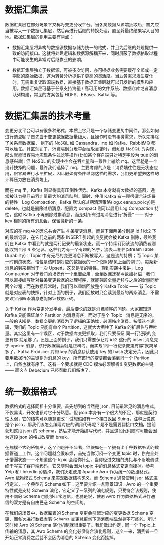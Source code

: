# 数据汇集层

数据汇集层在部分场景下又称为变更分发平台。当各类数据从源端抽取后，首先应当被写入一个数据汇集层，然后再进行后继的转换处理，直至将最终结果写入目的地。数据汇集层的作用主要有两点：

- 数据汇集层将异构的数据源数据存储为统一的格式，并且为后继的处理提供一致的访问接口。这就将处理逻辑和数据源解耦开来，同时屏蔽了数据抽取过程中可能发生的异常对后继作业的影响。

- 数据汇集层独立于数据源，可被多次访问，亦可根据业务需要缓存全部或一定期限的原始数据，这为转换分析提供了更高的灵活度。当业务需求发生变化时，无需重复读取源端数据，直接基于数据汇集层就可以开发新的模型和应用。数据汇集层可基于任意支持海量 / 高可用的文件系统、数据仓库或者消息队列构建，常见的方案包括 HDFS、HBase、Kafka 等。

# 数据汇集层的技术考量

变更分发平台可以有很多种形式，本质上它只是一个存储变更的中间件，那么如何进行选型呢？首先由于变更数据数据量级大，且操作时没有事务需求，所以先排除了关系型数据库， 剩下的 NoSQL 如 Cassandra，mq 如 Kafka、RabbitMQ 都可以胜任。其区别在于，消费端到分发平台拉取变更时，假如是 NoSQL 的实现，那么就能很容易地实现条件过滤等操作(比如某个客户端只对特定字段为 true 的消息感兴趣); 但 NoSQL 的实现往往会在吞吐量和一致性上输给 mq。这里就是一个设计抉择的问题，最终我们选择了 mq，主要考虑的点是：消费端往往是无状态应用，很容易进行水平扩展，因此假如有条件过滤这样的需求，我们更希望把这样的计算压力放在消费端上。

而在 mq 里，Kafka 则显得具有压倒性优势。Kafka 本身就有大数据的基因，通常被认为是目前吞吐量最大的消息队列，同时，使用 Kafka 有一项很适合该场景的特性：Log Compaction。Kafka 默认的过期清理策略(log.cleanup.policy)是 delete，也就是删除过期消息，配置为 compact 则可以启用 Log Compaction 特性，这时 Kafka 不再删除过期消息，而是对所有过期消息进行”折叠” —— 对于 key 相同的所有消息会，保留最新的一条。

对应的在 mq 中的流总共会产生 4 条变更消息，而最下面两条分别是 id:1 id:2 下的最新记录，在它们之前的两条 INSERT 引起的变更就会被 Kafka 删除，最终我们在 Kafka 中看到的就是两行记录的最新状态，而一个持续订阅该流的消费者则能收到全部 4 条记录。这种行为有一个有趣的名字，流表二相性(Stream Table Durability)：Topic 中有无尽的变更消息不断被写入，这是流的特质；而 Topic 某一时刻的状态，恰恰是该时刻对应的数据表的一个快照(参见上面的例子)，每条新消息的到来相当于一次 Upsert，这又是表的特性。落到实践中来讲，Log Compaction 对于我们的场景有一个重要应用：全量数据迁移与数据补偿，我们可以直接编写针对每条变更数据的处理程序，就能兼顾全量迁移与之后的增量同步两个过程；而在数据异常时，我们可以重新回放整个 Kafka Topic —— 该 Topic 就是对应表的快照，针对上面的例子，我们回放时只会读到最新的两条消息，不需要读全部四条消息也能保证数据正确。

关于 Kafka 作为变更分发平台，最后要说的就是消费顺序的问题。大家都知道 Kafka 只能保证单个 Partition 内消息有序，而对于整个 Topic，消息是无序的。一般的认知是，数据变更的消费为了逻辑的正确性，必须按序消费。按着这个逻辑，我们的 Topic 只能有单个 Partition，这就大大牺牲了 Kafka 的扩展性与吞吐量。其实这里有一个误区，对于数据库变更抓取，我们只要保证 同一行记录的变更有序 就足够了。还是上面的例子，我们只需要保证对 id:2 这行的 insert 消息先于 update 消息，该行数据最后就是正确的。而实现”同一行记录变更有序”就简单多了，Kafka Producer 对带 key 的消息默认使用 key 的 hash 决定分片，因此只要用数据行的主键作为消息的 key，所有该行的变更都会落到同一个 Parition 上，自然也就有序了。这有一个要求就是 CDC 模块必须解析出变更数据的主键 —— 而这点 Debezium 已经帮助我们解决了。

# 统一数据格式

数据格式的选择同样十分重要。首先想到的当然是 json, 目前最常见的消息格式，不仅易读，开发也都对它十分熟悉。但 json 本身有一个很大的不足，那就是契约性太弱，它的结构可以随意更改：试想假如有一个接口返回 String，注释上说这是个 json，那我们该怎么编写对应的调用代码呢？是不是需要翻接口文档，提前获知这段 json 的 schema，然后才能开始编写代码，并且这段代码随时可能会因为这段 json 的格式改变而 break。

在规模不大的系统中，这个问题并不显著。但假如在一个拥有上千种数据格式的数据管道上工作，这个问题就会很麻烦，首先当你订阅一个变更 topic 时，你完全处于懵逼状态——不知道这个 topic 会给你什么，当你经过文档的洗礼与不断地调试终于写完了客户端代码，它又随时会因为 topic 中的消息格式变更而挂掉。参考 Yelp 和 Linkedin 的选择，我们决定使用 Apache Avro 作为统一的数据格式。Avro 依赖模式 Schema 来实现数据结构定义，而 Schema 通常使用 json 格式进行定义，一个典型的 Schema 如下：这里要介绍一点背景知识，Avro 的一个重要特性就是支持 Schema 演化，它定义了一系列的演化规则，只要符合该规则，使用不同的 Schema 也能够正常通信。也就是说，使用 Avro 作为数据格式进行通信的双方是有自由更迭 Schema 的空间的。

在我们的场景中，数据库表的 Schema 变更会引起对应的变更数据 Schema 变更，而每次进行数据库表 Schema 变更就更新下游消费端显然是不可能的。所以这时候 Avro 的 Schema 演化机制就很重要了。我们做出约定，同一个 Topic 上传输的消息，其 Avro Schema 的变化必须符合演化规则，这么一来，消费者一旦开始正常消费之后就不会因为消息的 Schema 变化而挂掉。
